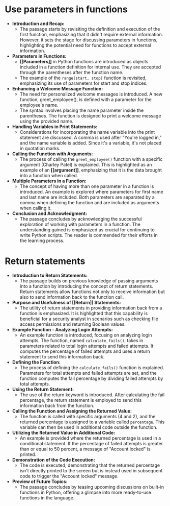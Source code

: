 # Use parameters in functions

- **Introduction and Recap:**
	- The passage starts by revisiting the definition and execution of the first function, emphasizing that it didn't require external information. However, it sets the stage for discussing parameters in functions, highlighting the potential need for functions to accept external information.
- **Parameters in Functions:**
	- **[[Parameters]]** in Python functions are introduced as objects included in a function definition for internal use. They are accepted through the parentheses after the function name.
	- The example of the `range(start, stop)` function is revisited, emphasizing its use of parameters for start and stop indices.
- **Enhancing a Welcome Message Function:**
	- The need for personalized welcome messages is introduced. A new function, greet_employee(), is defined with a parameter for the employee's name.
	- The syntax involves placing the name parameter inside the parentheses. The function is designed to print a welcome message using the provided name.
- **Handling Variables in Print Statements:**
	- Considerations for incorporating the name variable into the print statement are discussed. A comma is used after "You're logged in," and the name variable is added. Since it's a variable, it's not placed in quotation marks.
- **Calling the Function with Arguments:**
	- The process of calling the `greet_employee()` function with a specific argument (Charley Patel) is explained. This is highlighted as an example of an **[[argument]]**, emphasizing that it is the data brought into a function when called.
- **Multiple Parameters in a Function:**
	- The concept of having more than one parameter in a function is introduced. An example is explored where parameters for first name and last name are included. Both parameters are separated by a comma when defining the function and are included as arguments when calling it.
- **Conclusion and Acknowledgment:**
	- The passage concludes by acknowledging the successful exploration of working with parameters in a function. The understanding gained is emphasized as crucial for continuing to write Python scripts. The reader is commended for their efforts in the learning process.

# Return statements

- **Introduction to Return Statements:**
	- The passage builds on previous knowledge of passing arguments into a function by introducing the concept of return statements. Return statements allow functions not only to receive information but also to send information back to the function call.
- **Purpose and Usefulness of [[Return]] Statements:**
	- The utility of return statements in providing information back from a function is emphasized. It is highlighted that this capability is beneficial for a security analyst in scenarios such as checking file access permissions and returning Boolean values.
- **Example Function - Analyzing Login Attempts:**
	- An example function is introduced, focusing on analyzing login attempts. The function, named `calculate_fails()`, takes in parameters related to total login attempts and failed attempts. It computes the percentage of failed attempts and uses a return statement to send this information back.
- **Defining the Function:**
	- The process of defining the `calculate_fails()` function is explained. Parameters for total attempts and failed attempts are set, and the function computes the fail percentage by dividing failed attempts by total attempts.
- **Using the Return Statement:**
	- The use of the return keyword is introduced. After calculating the fail percentage, the return statement is employed to send this information back from the function.
- **Calling the Function and Assigning the Returned Value:**
	- The function is called with specific arguments (4 and 2), and the returned percentage is assigned to a variable called `percentage`. This variable can then be used in additional code outside the function.
- **Utilizing the Returned Value in Additional Code:**
	- An example is provided where the returned percentage is used in a conditional statement. If the percentage of failed attempts is greater than or equal to 50 percent, a message of "Account locked" is printed.
- **Demonstration of the Code Execution:**
	- The code is executed, demonstrating that the returned percentage isn't directly printed to the screen but is instead used in subsequent code to trigger the "Account locked" message.
- **Preview of Future Topics:**
	- The passage concludes by teasing upcoming discussions on built-in functions in Python, offering a glimpse into more ready-to-use functions in the language.